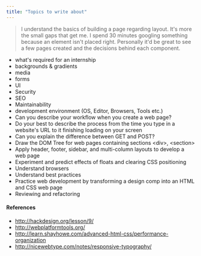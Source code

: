 ```yaml
---
title: "Topics to write about"
---
```


> I understand the basics of building a page regarding layout. It's more the small gaps that get me. I spend 30 minutes googling something because an element isn't placed right. Personally it'd be great to see a few pages created and the decisions behind each component.

- what's required for an internship
- backgrounds & gradients
- media
- forms
- UI
- Security
- SEO
- Maintainability
- development environment (OS, Editor, Browsers, Tools etc.)
- Can you describe your workflow when you create a web page?
- Do your best to describe the process from the time you type in a website's URL to it finishing loading on your screen
- Can you explain the difference between GET and POST?
- Draw the DOM Tree for web pages containing sections &lt;div&gt;, &lt;section&gt;
- Apply header, footer, sidebar, and multi-column layouts to develop a web page
- Experiment and predict effects of floats and clearing CSS positioning
- Understand browsers
- Understand best practices
- Practice web development by transforming a design comp into an HTML and CSS web page
- Reviewing and refactoring

#### References

- http://hackdesign.org/lesson/9/
- http://webplatformtools.org/
- http://learn.shayhowe.com/advanced-html-css/performance-organization
- http://nicewebtype.com/notes/responsive-typography/

